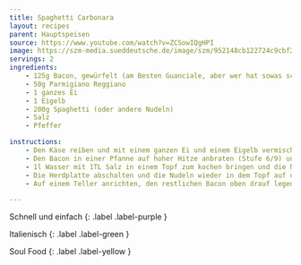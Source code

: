 ```yaml
---
title: Spaghetti Carbonara
layout: recipes
parent: Hauptspeisen
source: https://www.youtube.com/watch?v=ZCSowIQgHPI
image: https://szm-media.sueddeutsche.de/image/szm/952148cb122724c9cbf2ac22653e2c47/t103l0w997h560/1280/image.jpeg
servings: 2
ingredients:
    - 125g Bacon, gewürfelt (am Besten Guanciale, aber wer hat sowas schon zuhause ¯\_(ツ)_/¯)
    - 50g Parmigiano Reggiano
    - 1 ganzes Ei
    - 1 Eigelb
    - 200g Spaghetti (oder andere Nudeln)
    - Salz
    - Pfeffer

instructions:
    - Den Käse reiben und mit einem ganzen Ei und einem Eigelb vermischen.
    - Den Bacon in einer Pfanne auf hoher Hitze anbraten (Stufe 6/9) und herausnehmen, wenn er knusprig ist. Währenddessen mit dem Rezept fortfahren.
    - 1l Wasser mit 1TL Salz in einem Topf zum kochen bringen und die Nudeln dazu geben. Die Nudeln 2 Min kürzer als auf der Verpackung angegeben kochen und abgoießen, vorher ~150ml von dem Pastawasser abschöpfen (wichtig!)
    - Die Herdplatte abschalten und die Nudeln wieder in dem Topf auf die Herplatte stellen. Dann das abgeschöpfte Pastawasser, den Großteil des Bacon und die Käse-/Ei-Mischung dazu geben. Sofort damit anfangen umzurühren und weitermachen, bis die Soße cremig gewprden ist (ca. 2 Min)
    - Auf einem Teller anrichten, den restlichen Bacon oben drauf legen und mit schwarzem Pfeffer würzen. Fertig!

---
```

Schnell und einfach
{: .label .label-purple }

Italienisch
{: .label .label-green }

Soul Food
{: .label .label-yellow }
